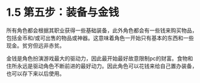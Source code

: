 # 1.5 第五步：装备与金钱

所有角色都会根据其职业获得一些基础装备，此外角色都会有一些钱来购买物品，包括金币和/或可出售的物品或神器。这意味着角色一开始只有基本的东西和一些现金。贫穷但远非赤贫。

金钱是角色扮演游戏最大的驱动力，因此最开始最好故意限制pc的财富。食物和住所永远是驱动角色不断前进的最好动力。因此角色可以花钱来给自己置办装备，也可以存下来以后使用。
